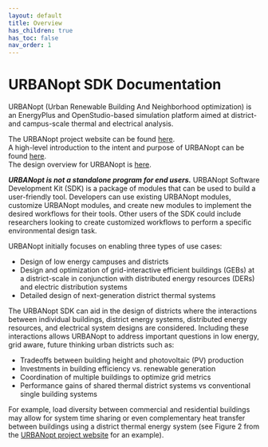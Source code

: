 ```yaml
---
layout: default
title: Overview
has_children: true
has_toc: false
nav_order: 1
---
```


# URBANopt SDK Documentation

URBANopt (Urban Renewable Building And Neighborhood optimization) is an EnergyPlus and OpenStudio-based simulation platform aimed at district- and campus-scale thermal and electrical analysis.

The URBANopt project website can be found [here](https://www.nrel.gov/buildings/urbanopt.html).  
A high-level introduction to the intent and purpose of URBANopt can be found [here](https://www.energy.gov/eere/buildings/urbanopt).  
The design overview for URBANopt is [here](doc_files/design_doc.md).

**_URBANopt is not a standalone program for end users._** URBANopt Software Development Kit (SDK) is a package of modules that can be used to build a user-friendly tool. Developers can use existing URBANopt modules, customize URBANopt modules, and create new modules to implement the desired workflows for their tools. Other users of the SDK could include researchers looking to create customized workflows to perform a specific environmental design task.

URBANopt initially focuses on enabling three types of use cases:

- Design of low energy campuses and districts
- Design and optimization of grid-interactive efficient buildings (GEBs) at a district-scale in conjunction with distributed energy resources (DERs) and electric distribution systems
- Detailed design of next-generation district thermal systems

The URBANopt SDK can aid in the design of districts where the interactions between individual buildings, district energy systems, distributed energy resources, and electrical system designs are considered. Including these interactions allows URBANopt to address important questions in low energy, grid aware, future thinking urban districts such as:

- Tradeoffs between building height and photovoltaic (PV) production
- Investments in building efficiency vs. renewable generation
- Coordination of multiple buildings to optimize grid metrics
- Performance gains of shared thermal district systems vs conventional single building systems

For example, load diversity between commercial and residential buildings may allow for system time sharing or even complementary heat transfer between buildings using a district thermal energy system (see Figure 2 from the [URBANopt project website](https://www.nrel.gov/buildings/urbanopt.html) for an example).